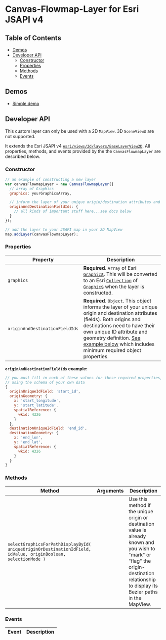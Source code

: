 # Canvas-Flowmap-Layer for Esri JSAPI v4

## Table of Contents

- [Demos](#demos)
- [Developer API](#developer-api)
  - [Constructor](#constructor)
  - [Properties](#properties)
  - [Methods](#methods)
  - [Events](#events)

## Demos

- [Simple demo](https://sarahbellum.github.io/Canvas-Flowmap-Layer/demos-jsapi-4/main)

## Developer API

This custom layer can only be used with a 2D `MapView`. 3D `SceneView`s are not supported.

It extends the Esri JSAPI v4 [`esri/views/2d/layers/BaseLayerView2D`](https://developers.arcgis.com/javascript/latest/api-reference/esri-views-2d-layers-BaseLayerView2D.html). All properties, methods, and events provided by the the `CanvasFlowmapLayer` are described below.

### Constructor

```javascript
// an example of constructing a new layer
var canvasFlowmapLayer = new CanvasFlowmapLayer({
  // array of Graphics
  graphics: yourGraphicsArray,

  // inform the layer of your unique origin/destination attributes and geometry fields
  originAndDestinationFieldIds: {
    // all kinds of important stuff here...see docs below
  }
});

// add the layer to your JSAPI map in your 2D MapView
map.addLayer(canvasFlowmapLayer);
```

### Properties

| Property | Description |
| --- | --- |
| `graphics` | **Required**. `Array` of Esri [`Graphic`s](https://developers.arcgis.com/javascript/latest/api-reference/esri-Graphic.html). This will be converted to an Esri [`Collection`](https://developers.arcgis.com/javascript/latest/api-reference/esri-core-Collection.html) of [`Graphic`s](https://developers.arcgis.com/javascript/latest/api-reference/esri-Graphic.html) when the layer is constructed.
| `originAndDestinationFieldIds` | **Required**. `Object`. This object informs the layer of your unique origin and destination attributes (fields). Both origins and destinations need to have their own unique ID attribute and geometry definition. [See example below](#originanddestinationfieldids-example) which includes minimum required object properties. |

**`originAndDestinationFieldIds` example:**

```javascript
// you must fill in each of these values for these required properties,
// using the schema of your own data
{
  originUniqueIdField: 'start_id',
  originGeometry: {
    x: 'start_longitude',
    y: 'start_latitude',
    spatialReference: {
      wkid: 4326
    }
  },
  destinationUniqueIdField: 'end_id',
  destinationGeometry: {
    x: 'end_lon',
    y: 'end_lat',
    spatialReference: {
      wkid: 4326
    }
  }
}
```

### Methods

| Method | Arguments | Description |
| --- | --- | --- |
| `selectGraphicsForPathDisplayById( uniqueOriginOrDestinationIdField, idValue, originBoolean, selectionMode )` |  | Use this method if the unique origin or destination value is already known and you wish to "mark" or "flag" the origin-destination relationship to display its Bezier paths in the MapView. |

### Events

| Event | Description |
| --- | --- |
